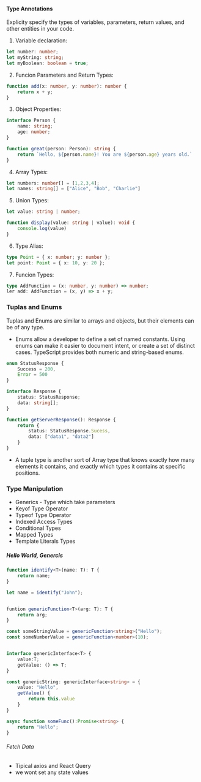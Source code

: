 #### Type Annotations

Explicity specify the types of variables, parameters, return values, and other entities in your code.

1. Variable declaration:
```typescript
let number: number; 
let myString: string; 
let myBoolean: boolean = true;
```

2. Funcion Parameters and Return Types:

```typescript
function add(x: number, y: number): number {
    return x + y;
}
```

3. Object Properties:

```typescript
interface Person {
    name: string; 
    age: number;
}

function great(person: Person): string {
    return `Hello, ${person.name}! You are ${person.age} years old.`
}
```

4. Array Types:

```typescript
let numbers: number[] = [1,2,3,4]; 
let names: string[] = ["Alice", "Bob", "Charlie"]
```

5. Union Types: 

```typescript
let value: string | number; 

function display(value: string | value): void {
    console.log(value)
}
```

6. Type Alias:

```typescript
type Point = { x: number; y: number };
let point: Point = { x: 10, y: 20 };
```

7. Funcion Types: 

```typescript
type AddFunction = (x: number, y: number) => number; 
ler add: AddFunction = (x, y) => x + y;
```

### Tuplas and Enums

Tuplas and Enums are similar to arrays and objects, but their elements can be of any type.

- Enums allow a developer to define a set of named constants. Using enums can make it easier to document intent, or create a set of distinct cases. TypeScript provides both numeric and string-based enums.

```typescript
enum StatusResponse {
    Success = 200, 
    Error = 500
}

interface Response {
    status: StatusResponse;
    data: string[];
}

function getServerResponse(): Response {
    return {
        status: StatusResponse.Sucess,
        data: ["data1", "data2"]
    }
}

```


- A tuple type is another sort of Array type that knows exactly how many elements it contains, and exactly which types it contains at specific positions.

### Type Manipulation

- Generics - Type which take parameters
- Keyof Type Operator 
- Typeof Type Operator
- Indexed Access Types
- Conditional Types
- Mapped Types
- Template Literals Types

##### Hello World, Genercis 

```typescript
function identify<T>(name: T): T {
    return name;
}

let name = identify("John");


funtion genericFunction<T>(arg: T): T {
    return arg;
}

const someStringValue = genericFunction<string>("Hello");
const someNumberValue = genericFunction<number>(10);


interface genericInterface<T> {
    value:T; 
    getValue: () => T;
}

const genericString: genericInterface<string> = {
    value: "Hello",
    getValue() {
        return this.value
    }
}

async function someFunc():Promise<string> {
    return "Hello";
}

```

###### Fetch Data

- Tipical axios and React Query
- we wont set any state values
